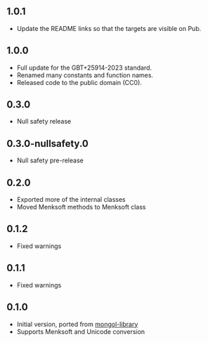 ## 1.0.1

- Update the README links so that the targets are visible on Pub.

## 1.0.0

- Full update for the GBT+25914-2023 standard.
- Renamed many constants and function names.
- Released code to the public domain (CC0).

## 0.3.0

- Null safety release

## 0.3.0-nullsafety.0

- Null safety pre-release

## 0.2.0

- Exported more of the internal classes
- Moved Menksoft methods to Menksoft class

## 0.1.2

- Fixed warnings

## 0.1.1

- Fixed warnings

## 0.1.0

- Initial version, ported from [mongol-library](https://github.com/suragch/mongol-library)
- Supports Menksoft and Unicode conversion
